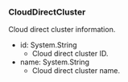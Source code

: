 ### CloudDirectCluster
Cloud direct cluster information.

- id: System.String
  - Cloud direct cluster ID.
- name: System.String
  - Cloud direct cluster name.
